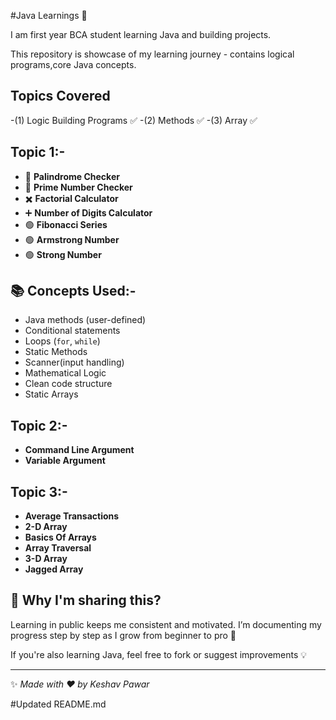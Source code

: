 #Java Learnings 🚀

I am first year BCA student learning Java and building projects.

This repository is showcase of my learning journey - contains logical programs,core Java concepts.


## Topics Covered

-(1) Logic Building Programs ✅️
-(2) Methods ✅️
-(3) Array ✅️  

## Topic 1:-
- 🔁 **Palindrome Checker**
- 🔢 **Prime Number Checker**
- ✖️ **Factorial Calculator**
- ➕️ **Number of Digits Calculator**
- 🟢 **Fibonacci Series**
- 🟢 **Armstrong Number**
- 🟢 **Strong Number**
 
## 📚 Concepts Used:-
- Java methods (user-defined)
- Conditional statements
- Loops (`for`, `while`)
- Static Methods
- Scanner(input handling)
- Mathematical Logic
- Clean code structure
- Static Arrays

## Topic 2:-
- **Command Line Argument**
- **Variable Argument**

## Topic 3:-
- **Average Transactions**
- **2-D Array**
- **Basics Of Arrays**
- **Array Traversal**
- **3-D Array**
- **Jagged Array**

## 📌 Why I'm sharing this?
Learning in public keeps me consistent and motivated. I’m documenting my progress step by step as I grow from beginner to pro 🚀

If you're also learning Java, feel free to fork or suggest improvements 💡

---
✨ *Made with ❤️ by Keshav Pawar*

#Updated README.md
